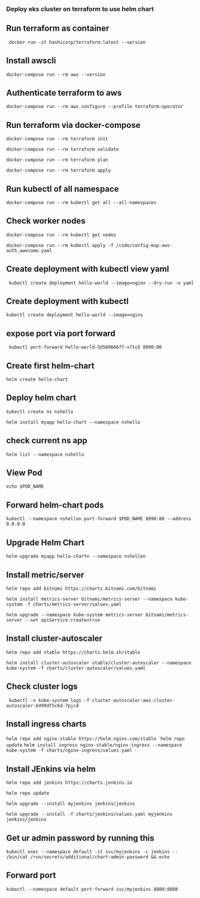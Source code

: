 ### Deploy eks cluster on terraform to use helm chart

## Run terraform as container

` docker run -it hashicorp/terraform:latest --version`

## Install awscli

`docker-compose run --rm aws --version`

## Authenticate terraform to aws

`docker-compose run --rm aws configure --profile terraform-operator`

## Run terraform via docker-compose

`docker-compose run --rm terraform init`

`docker-compose run --rm terraform validate`

`docker-compose run --rm terraform plan`

`docker-compose run --rm terraform apply`

## Run kubectl of all namespace

`docker-compose run --rm kubectl get all --all-namespaces`

## Check worker nodes

`docker-compose run --rm kubectl get nodes`

`docker-compose run --rm kubectl apply -f /code/config-map-aws-auth_awesome.yaml`

## Create deployment with kubectl view yaml

` kubectl create deployment hello-world --image=nginx --dry-run -o yaml`

## Create deployment with kubectl

`kubectl create deployment hello-world --image=nginx`

## expose port via port forward

` kubectl port-forward hello-world-5d569666ff-x7tc5 8090:80`

## Create first helm-chart

`helm create hello-chart`

## Deploy helm chart

`kubectl create ns nshello`

`helm install myapp hello-chart --namespace nshello`

## check current ns app

`helm list --namespace nshello`

## View Pod

`echo $POD_NAME`

## Forward helm-chart pods

`kubectl --namespace nshellon port-forward $POD_NAME 8090:80 --address 0.0.0.0`

## Upgrade Helm Chart

`helm upgrade myapp hello-chartn --namespace nshellon`

## Install metric/server

`helm repo add bitnami https://charts.bitnami.com/bitnami `

`helm install metrics-server bitnami/metrics-server --namespace kube-system -f charts/metrics-server/values.yaml`

`helm upgrade --namespace kube-system metrics-server bitnami/metrics-server --set apiService.create=true `

## Install cluster-autoscaler

`helm repo add stable https://charts.helm.sh/stable`

`helm install cluster-autoscaler stable/cluster-autoscaler --namespace kube-system -f charts/cluster-autoscaler/values.yaml`

## Check cluster logs

` kubectl -n kube-system logs -f cluster-autoscaler-aws-cluster-autoscaler-6499df5c6d-7pjc4`

## Install ingress charts

`helm repo add nginx-stable https://helm.nginx.com/stable`
` helm repo update`
`helm install ingress nginx-stable/nginx-ingress --namespace kube-system -f charts/nginx-ingress/values.yaml`

## Install JEnkins via helm

`helm repo add jenkins https://charts.jenkins.io`

`helm repo update`

`helm upgrade --install myjenkins jenkins/jenkins`

`helm upgrade --install -f charts/jenkins/values.yaml myjenkins jenkins/jenkins`

## Get ur admin password by running this

`kubectl exec --namespace default -it svc/myjenkins -c jenkins -- /bin/cat /run/secrets/additional/chart-admin-password && echo`

## Forward port

`kubectl --namespace default port-forward svc/myjenkins 8080:8080`
